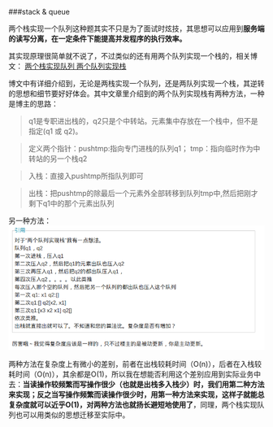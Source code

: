 ###stack & queue

两个栈实现一个队列这种题其实不只是为了面试时炫技，其思想可以应用到**服务端的读写分离，在一定条件下能提高并发程序的执行效率。**

其实现原理很简单就不说了，不过类似的还有用两个队列实现一个栈的，相关博文：
[两个栈实现队列 两个队列实现栈](http://www.cnblogs.com/kaituorensheng/archive/2013/03/02/2939690.html#3085316)

博文中有详细介绍到，无论是两栈实现一个队列，还是两队列实现一个栈，其逆转的思想和细节要好好体会。其中文章里介绍到的两个队列实现栈有两种方法，一种是博主的思路：
> q1是专职进出栈的，q2只是个中转站。元素集中存放在一个栈中，但不是指定(q1 或 q2)。

> 定义两个指针：pushtmp:指向专门进栈的队列q1； tmp：指向临时作为中转站的另一个栈q2

> 入栈：直接入pushtmp所指队列即可

> 出栈：把pushtmp的除最后一个元素外全部转移到队列tmp中,然后把刚才剩下q1中的那个元素出队列

另一种方法：
![](./queues2stack.png)

两种方法在复杂度上有微小的差别，前者在出栈较耗时间（O(n)），后者在入栈较耗时间（O(n)），其余都是O(1)，所以我在想能否利用这个差别应用到实际业务中去：**当读操作较频繁而写操作很少（也就是出栈多入栈少）时，我们用第二种方法来实现；反之当写操作频繁而读操作很少时，用第一种方法来实现，这样子就能总复杂度就可以近乎O(1)，对两种方法也就扬长避短地使用了**，同理，两个栈实现队列也可以用类似的思想迁移至实际中。